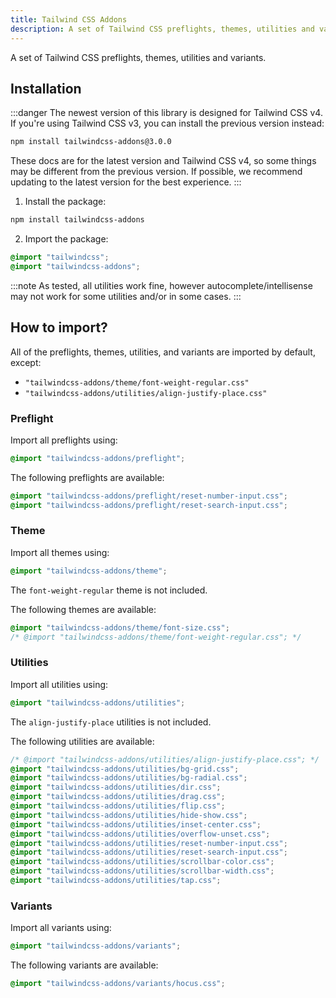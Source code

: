 ```yaml
---
title: Tailwind CSS Addons
description: A set of Tailwind CSS preflights, themes, utilities and variants.
---
```


A set of Tailwind CSS preflights, themes, utilities and variants.

## Installation

:::danger
The newest version of this library is designed for Tailwind CSS v4.
If you're using Tailwind CSS v3, you can install the previous version instead:

```bash
npm install tailwindcss-addons@3.0.0
```

These docs are for the latest version and Tailwind CSS v4, so some things may be different from the previous version. If possible, we recommend updating to the latest version for the best experience.
:::

1. Install the package:

```bash
npm install tailwindcss-addons
```

2. Import the package:

```css {2}
@import "tailwindcss";
@import "tailwindcss-addons";
```

:::note
As tested, all utilities work fine, however autocomplete/intellisense may not work for some utilities and/or in some cases.
:::

## How to import?

All of the preflights, themes, utilities, and variants are imported by default, except:

- `"tailwindcss-addons/theme/font-weight-regular.css"`
- `"tailwindcss-addons/utilities/align-justify-place.css"`

### Preflight

Import all preflights using:

```css
@import "tailwindcss-addons/preflight";
```

The following preflights are available:

```css
@import "tailwindcss-addons/preflight/reset-number-input.css";
@import "tailwindcss-addons/preflight/reset-search-input.css";
```

### Theme

Import all themes using:

```css
@import "tailwindcss-addons/theme";
```

The `font-weight-regular` theme is not included.

The following themes are available:

```css
@import "tailwindcss-addons/theme/font-size.css";
/* @import "tailwindcss-addons/theme/font-weight-regular.css"; */
```

### Utilities

Import all utilities using:

```css
@import "tailwindcss-addons/utilities";
```

The `align-justify-place` utilities is not included.

The following utilities are available:

```css
/* @import "tailwindcss-addons/utilities/align-justify-place.css"; */
@import "tailwindcss-addons/utilities/bg-grid.css";
@import "tailwindcss-addons/utilities/bg-radial.css";
@import "tailwindcss-addons/utilities/dir.css";
@import "tailwindcss-addons/utilities/drag.css";
@import "tailwindcss-addons/utilities/flip.css";
@import "tailwindcss-addons/utilities/hide-show.css";
@import "tailwindcss-addons/utilities/inset-center.css";
@import "tailwindcss-addons/utilities/overflow-unset.css";
@import "tailwindcss-addons/utilities/reset-number-input.css";
@import "tailwindcss-addons/utilities/reset-search-input.css";
@import "tailwindcss-addons/utilities/scrollbar-color.css";
@import "tailwindcss-addons/utilities/scrollbar-width.css";
@import "tailwindcss-addons/utilities/tap.css";
```

### Variants

Import all variants using:

```css
@import "tailwindcss-addons/variants";
```

The following variants are available:

```css
@import "tailwindcss-addons/variants/hocus.css";
```
